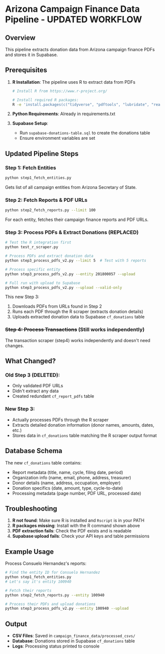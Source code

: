 # Arizona Campaign Finance Data Pipeline - UPDATED WORKFLOW

## Overview
This pipeline extracts donation data from Arizona campaign finance PDFs and stores it in Supabase.

## Prerequisites

1. **R Installation**: The pipeline uses R to extract data from PDFs
   ```bash
   # Install R from https://www.r-project.org/
   
   # Install required R packages:
   R -e 'install.packages(c("tidyverse", "pdftools", "lubridate", "readxl", "openxlsx"))'
   ```

2. **Python Requirements**: Already in requirements.txt

3. **Supabase Setup**: 
   - Run `supabase-donations-table.sql` to create the donations table
   - Ensure environment variables are set

## Updated Pipeline Steps

### Step 1: Fetch Entities
```bash
python step1_fetch_entities.py
```
Gets list of all campaign entities from Arizona Secretary of State.

### Step 2: Fetch Reports & PDF URLs
```bash
python step2_fetch_reports.py --limit 100
```
For each entity, fetches their campaign finance reports and PDF URLs.

### Step 3: Process PDFs & Extract Donations (REPLACED)
```bash
# Test the R integration first
python test_r_scraper.py

# Process PDFs and extract donation data
python step3_process_pdfs_v2.py --limit 5  # Test with 5 reports

# Process specific entity
python step3_process_pdfs_v2.py --entity 201800057 --upload

# Full run with upload to Supabase
python step3_process_pdfs_v2.py --upload --valid-only
```

This new Step 3:
1. Downloads PDFs from URLs found in Step 2
2. Runs each PDF through the R scraper (extracts donation details)
3. Uploads extracted donation data to Supabase `cf_donations` table

### ~~Step 4: Process Transactions~~ (Still works independently)
The transaction scraper (step4) works independently and doesn't need changes.

## What Changed?

### Old Step 3 (DELETED):
- Only validated PDF URLs
- Didn't extract any data
- Created redundant `cf_report_pdfs` table

### New Step 3:
- Actually processes PDFs through the R scraper
- Extracts detailed donation information (donor names, amounts, dates, etc.)
- Stores data in `cf_donations` table matching the R scraper output format

## Database Schema

The new `cf_donations` table contains:
- Report metadata (title, name, cycle, filing date, period)
- Organization info (name, email, phone, address, treasurer)
- Donor details (name, address, occupation, employer)
- Donation specifics (date, amount, type, cycle-to-date)
- Processing metadata (page number, PDF URL, processed date)

## Troubleshooting

1. **R not found**: Make sure R is installed and `Rscript` is in your PATH
2. **R packages missing**: Install with the R command shown above
3. **PDF extraction fails**: Check the PDF exists and is readable
4. **Supabase upload fails**: Check your API keys and table permissions

## Example Usage

Process Consuelo Hernandez's reports:
```bash
# Find the entity ID for Consuelo Hernandez
python step1_fetch_entities.py
# Let's say it's entity 100940

# Fetch their reports
python step2_fetch_reports.py --entity 100940

# Process their PDFs and upload donations
python step3_process_pdfs_v2.py --entity 100940 --upload
```

## Output

- **CSV Files**: Saved in `campaign_finance_data/processed_csvs/`
- **Database**: Donations stored in Supabase `cf_donations` table
- **Logs**: Processing status printed to console
